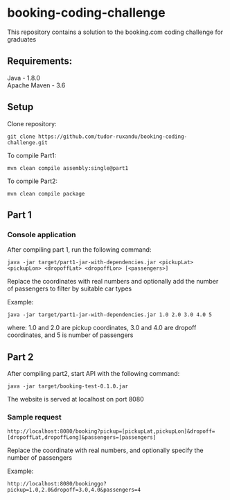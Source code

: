 # booking-coding-challenge
This repository contains a solution to the booking.com coding challenge for graduates

## Requirements:
Java - 1.8.0  
Apache Maven - 3.6

## Setup

Clone repository:
```
git clone https://github.com/tudor-ruxandu/booking-coding-challenge.git
```

To compile Part1:
```
mvn clean compile assembly:single@part1
```

To compile Part2:
```
mvn clean compile package
```

## Part 1 

### Console application

After compiling part 1, run the following command:
```
java -jar target/part1-jar-with-dependencies.jar <pickupLat> <pickupLon> <dropoffLat> <dropoffLon> [<passengers>]
```

Replace the coordinates with real numbers and optionally add the number of passengers to filter by suitable car types

Example:
```
java -jar target/part1-jar-with-dependencies.jar 1.0 2.0 3.0 4.0 5
```
where: 1.0 and 2.0 are pickup coordinates, 3.0 and 4.0 are dropoff coordinates, and 5 is number of passengers

## Part 2 

After compiling part2, start API with the following command:
```
java -jar target/booking-test-0.1.0.jar
```
The website is served at localhost on port 8080

### Sample request
```
http://localhost:8080/booking?pickup=[pickupLat,pickupLon]&dropoff=[dropoffLat,dropoffLong]&passengers=[passengers]
```

Replace the coordinate with real numbers, and optionally specify the number of passengers

Example:
```
http://localhost:8080/bookinggo?pickup=1.0,2.0&dropoff=3.0,4.0&passengers=4
```